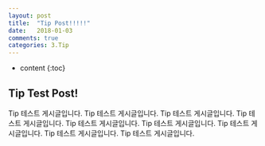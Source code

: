 ```yaml
---
layout: post
title:  "Tip Post!!!!!"
date:   2018-01-03
comments: true
categories: 3.Tip
---
```


* content
{:toc}

## Tip Test Post!

Tip 테스트 게시글입니다.
Tip 테스트 게시글입니다.
Tip 테스트 게시글입니다.
Tip 테스트 게시글입니다.
Tip 테스트 게시글입니다.
Tip 테스트 게시글입니다.
Tip 테스트 게시글입니다.
Tip 테스트 게시글입니다.
Tip 테스트 게시글입니다.
